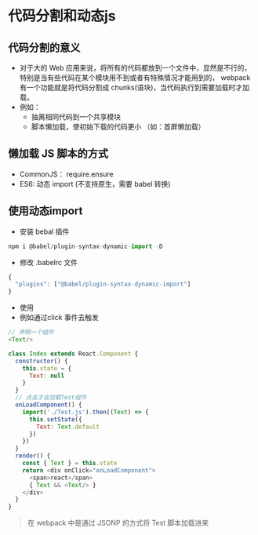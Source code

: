 # 代码分割和动态js

## 代码分割的意义
- 对于大的 Web 应用来说，将所有的代码都放到一个文件中，显然是不行的，特别是当有些代码在某个模块用不到或者有特殊情况才能用到的， webpack 有一个功能就是将代码分割成 chunks(语块)，当代码执行到需要加载时才加载。
- 例如：
  - 抽离相同代码到一个共享模块
  - 脚本懒加载，使初始下载的代码更小 （如：首屏懒加载）

## 懒加载 JS 脚本的方式
- CommonJS： require.ensure
- ES6: 动态 import (不支持原生，需要 babel 转换) 
 
## 使用动态import
- 安装 bebal 插件
```js
npm i @babel/plugin-syntax-dynamic-import -D
```
- 修改 .babelrc 文件
```js
{
  "plugins": ["@babel/plugin-syntax-dynamic-import"]
}
```
- 使用
- 例如通过click 事件去触发
```js
// 声明一个组件
<Text/>

class Index extends React.Component {
  constructor() {
    this.state = {
      Text: null
    }
  }
  // 点击才会加载Test组件
  onLoadComponent() {
    import('./Test.js').then((Text) => {
      this.setState({
        Text: Text.default
      })
    })
  }
  render() {
    const { Text } = this.state
    return <div onClick="onLoadComponent">
      <span>react</span>
      { Text && <Text/> }
    </div>
  }
}
```
> 在 webpack 中是通过 JSONP 的方式将 Test 脚本加载进来
